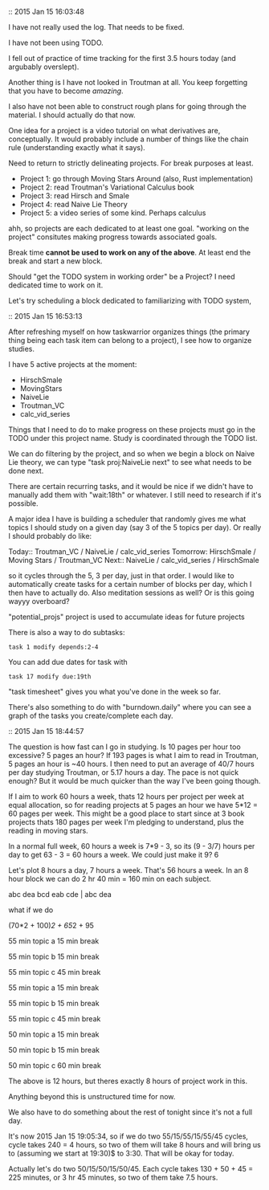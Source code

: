 :: 2015 Jan 15 16:03:48

I have not really used the log. That needs to be fixed.

I have not been using TODO.

I fell out of practice of time tracking for the first 3.5 hours today (and argubably overslept).


Another thing is I have not looked in Troutman at all. You keep forgetting that you have to become *amazing*. 


I also have not been able to construct rough plans for going through the material. I should actually do that now.

One idea for a project is a video tutorial on what derivatives are, conceptually. It would probably include a number of things like the chain rule (understanding exactly what it says).


Need to return to strictly delineating projects. For break purposes at least.


 - Project 1: go through Moving Stars Around (also, Rust implementation)
 - Project 2: read Troutman's Variational Calculus book
 - Project 3: read Hirsch and Smale
 - Project 4: read Naive Lie Theory
 - Project 5: a video series of some kind. Perhaps calculus

ahh, so projects are each dedicated to at least one goal. "working on the project" consitutes making progress towards associated goals.

Break time **cannot be used to work on any of the above**. At least end the break and start a new block.

Should "get the TODO system in working order" be a Project? I need dedicated time to work on it.

Let's try scheduling a block dedicated to familiarizing with TODO system,




:: 2015 Jan 15 16:53:13

After refreshing myself on how taskwarrior organizes things (the primary thing being each task item can belong to a project), I see how to organize studies.

I have 5 active projects at the moment:

 - HirschSmale
 - MovingStars
 - NaiveLie
 - Troutman_VC
 - calc_vid_series

Things that I need to do to make progress on these projects must go in the TODO under this project name. Study is coordinated through the TODO list.

We can do filtering by the project, and so when we begin a block on Naive Lie theory, we can type "task proj:NaiveLie next" to see what needs to be done next.

There are certain recurring tasks, and it would be nice if we didn't have to manually add them with "wait:18th" or whatever. I still need to research if it's possible.

A major idea I have is building a scheduler that randomly gives me what topics I should study on a given day (say 3 of the 5 topics per day). Or really I should probably do like:

Today:: Troutman_VC / NaiveLie / calc_vid_series 
Tomorrow: HirschSmale / Moving Stars / Troutman_VC
Next:: NaiveLie / calc_vid_series / HirschSmale

so it cycles through the 5, 3 per day, just in that order. I would like to automatically create tasks for a certain number of blocks per day, which I then have to actually do. Also meditation sessions as well? Or is this going wayyy overboard?

"potential_projs" project is used to accumulate ideas for future projects

There is also a way to do subtasks:

    task 1 modify depends:2-4

You can add due dates for task with 

    task 17 modify due:19th


"task timesheet" gives you what you've done in the week so far.

There's also something to do with "burndown.daily" where you can see a graph of the tasks you create/complete each day.




:: 2015 Jan 15 18:44:57

The question is how fast can I go in studying. Is 10 pages per hour too excessive? 5 pages an hour? If 193 pages is what I aim to read in Troutman, 5 pages an hour is ~40 hours. I then need to put an average of 40/7 hours per day studying Troutman, or 5.17 hours a day. The pace is not quick enough? But it would be much quicker than the way I've been going though.

If I aim to work 60 hours a week, thats 12 hours per project per week at equal allocation, so for reading projects at 5 pages an hour we have 5*12 = 60 pages per week. This might be a good place to start since at 3 book projects thats 180 pages per week I'm pledging to understand, plus the reading in moving stars.


In a normal full week, 60 hours a week is 7*9 - 3, so its (9 - 3/7) hours per day to get 63 - 3 = 60 hours a week. We could just make it 9? 6


Let's plot 8 hours a day, 7 hours a week. That's 56 hours a week. In an 8 hour block we can do 2 hr 40 min = 160 min on each subject.

abc dea bcd eab cde | abc dea


what if we do


(70*2 + 100)*2 + 65*2 + 95


55 min topic a
15 min break

55 min topic b
15 min break

55 min topic c
45 min break

55 min topic a
15 min break

55 min topic b
15 min break

55 min topic c
45 min break

50 min topic a
15 min break

50 min topic b
15 min break

50 min topic c
60 min break

The above is 12 hours, but theres exactly 8 hours of project work in this.

Anything beyond this is unstructured time for now.


We also have to do something about the rest of tonight since it's not a full day.

It's now 2015 Jan 15 19:05:34, so if we do two 55/15/55/15/55/45 cycles, cycle takes 240 = 4 hours, so two of them will take 8 hours and will bring us to (assuming we start at 19:30)$ to 3:30. That will be okay for today.


Actually let's do two 50/15/50/15/50/45. Each cycle takes 130 + 50 + 45 = 225 minutes, or 3 hr 45 minutes, so two of them take 7.5 hours.
